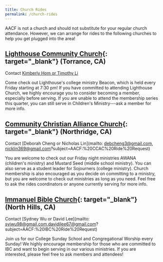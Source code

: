 ```yaml
---
title: Church Rides
permalink: /church-rides
---
```


AACF is not a church and should not substitute for your regular church attendance. However, we can arrange for rides to the following churches to help you get plugged into the area!

## [Lighthouse Community Church](https://lighthousesouthbay.org/){: target="_blank"} (Torrance, CA)
Contact [Kimberly Hom or Timothy Li](mailto:kimberlyh.hoops31@gmail.com,timothyli97@gmail.com?subject=AACF:%20Lighthouse%20Ride%20Request)

Come check out Lighthouse's college ministry Beacon, which is held every Friday starting at 7:30 pm! If you have committed to attending Lighthouse Church, we highly encourage you to consider becoming a member, especially before serving. If you are unable to attend the membership series this quarter, you can still serve in Children's Ministry---ask a member for more info.

## [Community Christian Alliance Church](http://www.ccalliance.com/){: target="_blank"} (Northridge, CA)
Contact [Deborah Cheng or Nicholas Lin](mailto: debcheng3@gmail.com, nicklin369@gmail.com?subject=AACF:%20CCAC%20Ride%20Request)

You are welcome to check out our Friday night ministries AWANA (children's ministry) and Mustard Seed (middle school ministry). You can also serve as a student leader for Sojourners (college ministry). Church membership is also encouraged as you decide on committing to a ministry, but you are welcome to check out ministries as long as you need. Feel free to ask the rides coordinators or anyone currently serving for more info.

## [Immanuel Bible Church](https://ibcbible.org/){: target="_blank"} (North Hills, CA)
Contact [Sydney Wu or David Lee](mailto: syjwu98@gmail.com,davidjlee67@gmail.com?subject=AACF:%20IBC%20Ride%20Request)

Join us for our College Sunday School and Congregational Worship every Sunday! We highly encourage membership for those who are committed to IBC and want to begin serving in our various ministries. If you are interested, please feel free to ask members and attendees!
